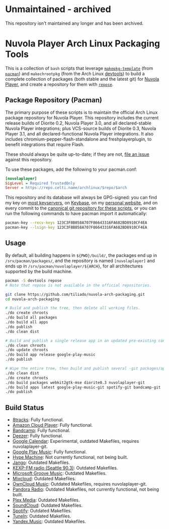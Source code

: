 # Unmaintained - archived

This repository isn't maintained any longer and has been archived.

# Nuvola Player Arch Linux Packaging Tools
This is a collection of `bash` scripts that leverage [`makepkg-template`](https://www.archlinux.org/pacman/makepkg-template.1.html) (from [`pacman`](https://www.archlinux.org/pacman/)) and `makechrootpkg` (from the Arch Linux [devtools](https://git.archlinux.org/devtools.git)) to build a complete collection of packages (both stable and the latest git) for [Nuvola Player](https://tiliado.eu/nuvolaplayer/), and create a repository for them with [`repose`](https://github.com/vodik/repose).

## Package Repository (Pacman)
The primary purpose of these scripts is to maintain the official Arch Linux package repository for Nuvola Player. This repository includes the current release builds of Diorite 0.2, Nuvola Player 3.0, and all declared-stable Nuvola Player integrations; plus VCS-source builds of Diorite 0.3, Nuvola Player 3.1, and all declared-functional Nuvola Player integrations. It also includes chromium-pepper-flash-standalone and freshplayerplugin, to benefit integrations that require Flash.

These should always be quite up-to-date; if they are not, [file an issue](https://github.com/tiliado/nuvola-arch-packaging/issues/new) against this repository.

To use these packages, add the following to your pacman.conf:

```ini
[nuvolaplayer]
SigLevel = Required TrustedOnly
Server = https://repo.celti.name/archlinux/$repo/$arch
```

This repository and its database will always be GPG-signed: you can find my key on [most keyservers](https://sks-keyservers.net/pks/lookup?op=vindex&search=0x123C3F8B058A707F86643316FA682BD8910CF4EA), on [Keybase](https://keybase.io/Celti), on my [personal website](https://celti.name/), and on every commit to the [canonical git repository for these scripts](https://github.com/tiliado/nuvola-arch-packaging/), or you can run the following commands to have pacman import it automatically:

```sh
pacman-key --recv-keys 123C3F8B058A707F86643316FA682BD8910CF4EA
pacman-key --lsign-key 123C3F8B058A707F86643316FA682BD8910CF4EA
```

## Usage
By default, all building happens in `${PWD}/build/`, the packages end up in `/srv/pacman/packages/`, and the repository is named `[nuvolaplayer]` and ends up in `/srv/pacman/nuvolaplayer/${ARCH}`, for all architectures supported by the build machine.

```sh
pacman -S devtools repose
# Note that repose is not available in the official repositories.

git clone https://github.com/tiliado/nuvola-arch-packaging.git
cd nuvola-arch-packaging

# Build and publish the tree, then delete all working files.
./do create chroots
./do build all packages
./do build all apps
./do publish
./do clean dist

# Build and publish a single release app in an updated pre-existing container.
./do clean chroots
./do update chroots
./do build app release google-play-music
./do publish

# Wipe the entire tree, then build and publish several -git packages/apps.
./do clean dist
./do create chroots
./do build packages webkit2gtk-mse diorite0.3 nuvolaplayer-git
./do build apps latest google-play-music-git spotify-git bandcamp-git
./do publish
```

## Build Status
 - [8tracks](https://github.com/tiliado/nuvola-app-8tracks): Fully functional.
 - [Amazon Cloud Player](https://github.com/tiliado/nuvola-app-amazon-cloud-player): Fully functional.
 - [Bandcamp](https://github.com/tiliado/nuvola-app-bandcamp): Fully functional.
 - [Deezer](https://github.com/tiliado/nuvola-app-deezer): Fully functional.
 - [Google Calendar](https://github.com/tiliado/nuvola-app-google-calendar): Experimental, outdated Makefiles, requires nuvolaplayer-git.
 - [Google Play Music](https://github.com/tiliado/nuvola-app-google-play-music): Fully functional.
 - [Hype Machine](https://github.com/tiliado/nuvola-app-hype-machine): Not currently functional, not being built.
 - [Jango](https://github.com/tiliado/nuvola-app-jango): Outdated Makefiles.
 - [KEXP-FM radio (Seattle 90.3)](https://github.com/tiliado/nuvola-app-kexp): Outdated Makefiles.
 - [Microsoft Groove Music](https://github.com/tiliado/nuvola-app-groove): Outdated Makefiles.
 - [Mixcloud](https://github.com/tiliado/nuvola-app-mixcloud): Outdated Makefiles.
 - [OwnCloud Music](https://github.com/tiliado/nuvola-app-owncloud-music): Outdated Makefiles, requires nuvolaplayer-git.
 - [Pandora Radio](https://github.com/tiliado/nuvola-app-pandora): Outdated Makefiles, not currently functional, not being built.
 - [Plex Media](https://github.com/tiliado/nuvola-app-plex): Outdated Makefiles.
 - [SoundCloud](https://github.com/tiliado/nuvola-app-soundcloud): Outdated Makefiles.
 - [Spotify](https://github.com/tiliado/nuvola-app-spotify): Outdated Makefiles.
 - [TuneIn](https://github.com/tiliado/nuvola-app-tunein): Outdated Makefiles.
 - [Yandex.Music](https://github.com/tiliado/nuvola-app-yandex-music): Outdated Makefiles.

